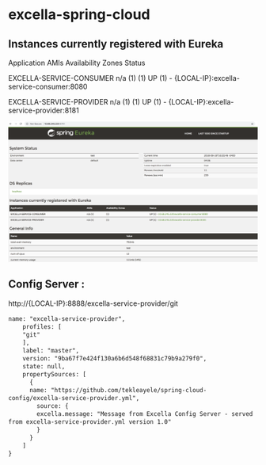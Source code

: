# excella-spring-cloud


## Instances currently registered with Eureka

Application	                AMIs	    Availability    Zones	    Status


EXCELLA-SERVICE-CONSUMER	n/a             (1)	        (1)	         UP (1) - {LOCAL-IP}:excella-service-consumer:8080

EXCELLA-SERVICE-PROVIDER	n/a             (1)	        (1)	         UP (1) - {LOCAL-IP}:excella-service-provider:8181

![Eureka](https://github.com/tekleayele/excella-spring-cloud/blob/master/Eureka.png)


## Config Server : 
http://{LOCAL-IP}:8888/excella-service-provider/git

```,{
name: "excella-service-provider",
    profiles: [
    "git"
    ],
    label: "master",
    version: "9ba67f7e424f130a6b6d548f68831c79b9a279f0",
    state: null,
    propertySources: [
      {
      name: "https://github.com/tekleayele/spring-cloud-config/excella-service-provider.yml",
        source: {
        excella.message: "Message from Excella Config Server - served from excella-service-provider.yml version 1.0"
        }
      }
    ]
}
```

